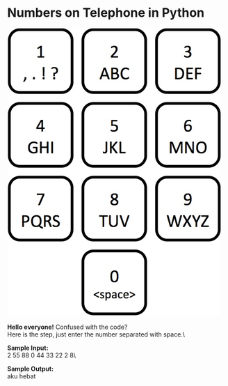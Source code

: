 # Numbers on Telephone in Python

![Telephone](keypad.jpg)

**Hello everyone!** Confused with the code?\
Here is the step, just enter the number separated with space.\

**Sample Input:**\
2 55 88 0 44 33 22 2 8\

**Sample Output:**\
aku hebat
